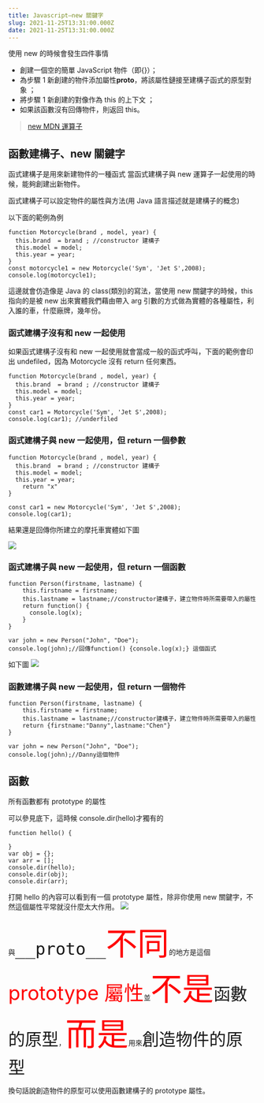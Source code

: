 ```yaml
---
title: Javascript—new 關鍵字
slug: 2021-11-25T13:31:00.000Z
date: 2021-11-25T13:31:00.000Z
---
```


<style> 
.rem25{
font-size:2.5rem;
}
.rem40{
font-size:4.0rem;
}
.rem50{
  font-size:5.0rem;
}
.red {
color:red;
}
.gray{
background-color:#d3d3d3;
}
</style>


使用 new 的時候會發生四件事情

- 創建一個空的簡單 JavaScript 物件（即{}）；
- 為步驟 1 新創建的物件添加屬性**proto**，將該屬性鏈接至建構子函式的原型對象 ；
- 將步驟 1 新創建的對像作為 this 的上下文 ；
- 如果該函數沒有回傳物件，則返回 this。

> [new MDN 運算子](https://developer.mozilla.org/zh-CN/docs/Web/JavaScript/Reference/Operators/new)

## 函數建構子、new 關鍵字

函式建構子是用來新建物件的一種函式
當函式建構子與 new 運算子一起使用的時候，能夠創建出新物件。

函式建構子可以設定物件的屬性與方法(用 Java 語言描述就是建構子的概念)

以下面的範例為例

```javascript{numberLines: true}
function Motorcycle(brand , model, year) {
  this.brand  = brand ; //constructor 建構子
  this.model = model;
  this.year = year;
}
const motorcycle1 = new Motorcycle('Sym', 'Jet S',2008);
console.log(motorcycle1);
```

這邊就會仿造像是 Java 的 class(類別)的寫法，當使用 new 關鍵字的時候，this 指向的是被 new 出來實體我們藉由帶入 arg 引數的方式做為實體的各種屬性，利入誰的車，什麼廠牌，幾年份。

### 函式建構子沒有和 new 一起使用

如果函式建構子沒有和 new 一起使用就會當成一般的函式呼叫，下面的範例會印出 undefiled，因為 Motorcycle 沒有 return 任何東西。

```javascript{numberLines: true}
function Motorcycle(brand , model, year) {
  this.brand  = brand ; //constructor 建構子
  this.model = model;
  this.year = year;
}
const car1 = Motorcycle('Sym', 'Jet S',2008);
console.log(car1); //underfiled
```

### 函式建構子與 new 一起使用，但 return 一個參數

```javascript{numberLines: true}
function Motorcycle(brand , model, year) {
  this.brand  = brand ; //constructor 建構子
  this.model = model;
  this.year = year;
    return "x"
}

const car1 = new Motorcycle('Sym', 'Jet S',2008);
console.log(car1);
```

結果還是回傳你所建立的摩托車實體如下圖

![](https://i.imgur.com/3spyFUg.png)

### 函式建構子與 new 一起使用，但 return 一個函數

```javascript{numberLines: true}
function Person(firstname, lastname) {
    this.firstname = firstname;
    this.lastname = lastname;//constructor建構子，建立物件時所需要帶入的屬性
    return function() {
      console.log(x);
    }
}

var john = new Person("John", "Doe");
console.log(john);//回傳function() {console.log(x);} 這個函式
```

如下圖
![](https://i.imgur.com/2EST3Vu.png)

### 函數建構子與 new 一起使用，但 return 一個物件

```javascript{numberLines: true}
function Person(firstname, lastname) {
    this.firstname = firstname;
    this.lastname = lastname;//constructor建構子，建立物件時所需要帶入的屬性
    return {firstname:"Danny",lastname:"Chen"}
}

var john = new Person("John", "Doe");
console.log(john);//Danny這個物件
```

## 函數

所有函數都有 prototype 的屬性

可以參見底下，這時候 console.dir(hello)才獨有的

```javascript{numberLines: true}
function hello() {

}
var obj = {};
var arr = [];
console.dir(hello);
console.dir(obj);
console.dir(arr);
```

打開 hello 的內容可以看到有一個 prototype 屬性，除非你使用 new 關鍵字，不然這個屬性平常就沒什麼太大作用。
![](https://i.imgur.com/jaeYF5M.png)

與<span class="rem25">`__proto__`</span><span class="rem40 red">不同</span>的地方是這個<span class="red rem25">prototype 屬性</span>並<span class="red rem40">不是</span><span class="rem25">`函數的原型`</span>，<span class="rem40 red">而是</span>用來<span class="rem25">`創造物件的原型`</span>

換句話說創造物件的原型可以使用函數建構子的 prototype 屬性。

